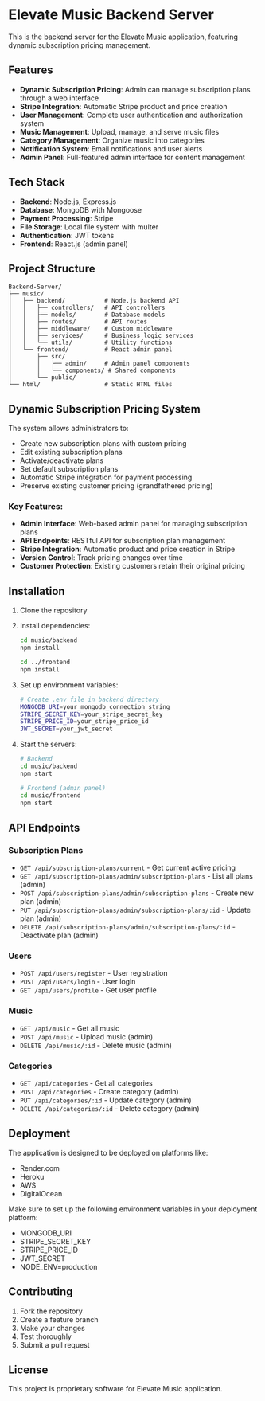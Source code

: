 # Elevate Music Backend Server

This is the backend server for the Elevate Music application, featuring dynamic subscription pricing management.

## Features

- **Dynamic Subscription Pricing**: Admin can manage subscription plans through a web interface
- **Stripe Integration**: Automatic Stripe product and price creation
- **User Management**: Complete user authentication and authorization system
- **Music Management**: Upload, manage, and serve music files
- **Category Management**: Organize music into categories
- **Notification System**: Email notifications and user alerts
- **Admin Panel**: Full-featured admin interface for content management

## Tech Stack

- **Backend**: Node.js, Express.js
- **Database**: MongoDB with Mongoose
- **Payment Processing**: Stripe
- **File Storage**: Local file system with multer
- **Authentication**: JWT tokens
- **Frontend**: React.js (admin panel)

## Project Structure

```
Backend-Server/
├── music/
│   ├── backend/           # Node.js backend API
│   │   ├── controllers/   # API controllers
│   │   ├── models/        # Database models
│   │   ├── routes/        # API routes
│   │   ├── middleware/    # Custom middleware
│   │   ├── services/      # Business logic services
│   │   └── utils/         # Utility functions
│   └── frontend/          # React admin panel
│       ├── src/
│       │   ├── admin/     # Admin panel components
│       │   └── components/ # Shared components
│       └── public/
└── html/                  # Static HTML files
```

## Dynamic Subscription Pricing System

The system allows administrators to:

- Create new subscription plans with custom pricing
- Edit existing subscription plans
- Activate/deactivate plans
- Set default subscription plans
- Automatic Stripe integration for payment processing
- Preserve existing customer pricing (grandfathered pricing)

### Key Features:
- **Admin Interface**: Web-based admin panel for managing subscription plans
- **API Endpoints**: RESTful API for subscription plan management
- **Stripe Integration**: Automatic product and price creation in Stripe
- **Version Control**: Track pricing changes over time
- **Customer Protection**: Existing customers retain their original pricing

## Installation

1. Clone the repository
2. Install dependencies:
   ```bash
   cd music/backend
   npm install
   
   cd ../frontend
   npm install
   ```

3. Set up environment variables:
   ```bash
   # Create .env file in backend directory
   MONGODB_URI=your_mongodb_connection_string
   STRIPE_SECRET_KEY=your_stripe_secret_key
   STRIPE_PRICE_ID=your_stripe_price_id
   JWT_SECRET=your_jwt_secret
   ```

4. Start the servers:
   ```bash
   # Backend
   cd music/backend
   npm start
   
   # Frontend (admin panel)
   cd music/frontend
   npm start
   ```

## API Endpoints

### Subscription Plans
- `GET /api/subscription-plans/current` - Get current active pricing
- `GET /api/subscription-plans/admin/subscription-plans` - List all plans (admin)
- `POST /api/subscription-plans/admin/subscription-plans` - Create new plan (admin)
- `PUT /api/subscription-plans/admin/subscription-plans/:id` - Update plan (admin)
- `DELETE /api/subscription-plans/admin/subscription-plans/:id` - Deactivate plan (admin)

### Users
- `POST /api/users/register` - User registration
- `POST /api/users/login` - User login
- `GET /api/users/profile` - Get user profile

### Music
- `GET /api/music` - Get all music
- `POST /api/music` - Upload music (admin)
- `DELETE /api/music/:id` - Delete music (admin)

### Categories
- `GET /api/categories` - Get all categories
- `POST /api/categories` - Create category (admin)
- `PUT /api/categories/:id` - Update category (admin)
- `DELETE /api/categories/:id` - Delete category (admin)

## Deployment

The application is designed to be deployed on platforms like:
- Render.com
- Heroku
- AWS
- DigitalOcean

Make sure to set up the following environment variables in your deployment platform:
- MONGODB_URI
- STRIPE_SECRET_KEY
- STRIPE_PRICE_ID
- JWT_SECRET
- NODE_ENV=production

## Contributing

1. Fork the repository
2. Create a feature branch
3. Make your changes
4. Test thoroughly
5. Submit a pull request

## License

This project is proprietary software for Elevate Music application.
